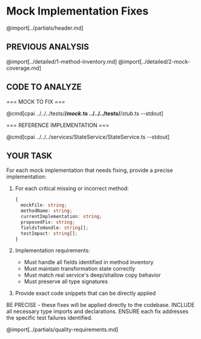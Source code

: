 # Mock Implementation Fixes

@import[../partials/header.md]

## PREVIOUS ANALYSIS

@import[../detailed/1-method-inventory.md]
@import[../detailed/2-mock-coverage.md]

## CODE TO ANALYZE

=== MOCK TO FIX ===

@cmd[cpai ../../../tests/**/*mock*.ts ../../../tests/**/*stub*.ts --stdout]

=== REFERENCE IMPLEMENTATION ===

@cmd[cpai ../../../services/StateService/StateService.ts --stdout]

## YOUR TASK

For each mock implementation that needs fixing, provide a precise implementation:

1. For each critical missing or incorrect method:
   ```typescript
   {
     mockFile: string;
     methodName: string;
     currentImplementation: string;
     proposedFix: string;
     fieldsToHandle: string[];
     testImpact: string[];
   }
   ```

2. Implementation requirements:
   - Must handle all fields identified in method inventory
   - Must maintain transformation state correctly
   - Must match real service's deep/shallow copy behavior
   - Must preserve all type signatures

3. Provide exact code snippets that can be directly applied

BE PRECISE - these fixes will be applied directly to the codebase.
INCLUDE all necessary type imports and declarations.
ENSURE each fix addresses the specific test failures identified.

@import[../partials/quality-requirements.md] 